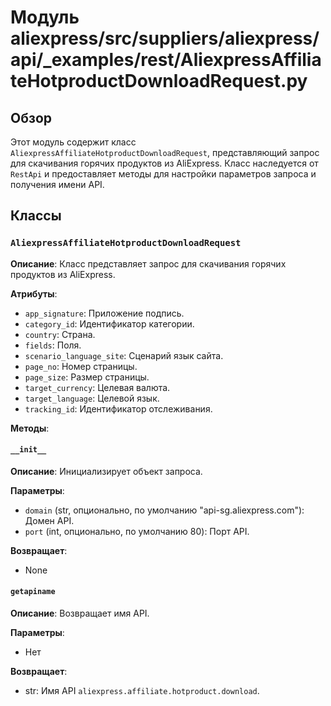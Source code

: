 # Модуль aliexpress/src/suppliers/aliexpress/api/_examples/rest/AliexpressAffiliateHotproductDownloadRequest.py

## Обзор

Этот модуль содержит класс `AliexpressAffiliateHotproductDownloadRequest`, представляющий запрос для скачивания горячих продуктов из AliExpress.  Класс наследуется от `RestApi` и предоставляет методы для настройки параметров запроса и получения имени API.

## Классы

### `AliexpressAffiliateHotproductDownloadRequest`

**Описание**: Класс представляет запрос для скачивания горячих продуктов из AliExpress.

**Атрибуты**:

- `app_signature`: Приложение подпись.
- `category_id`: Идентификатор категории.
- `country`: Страна.
- `fields`: Поля.
- `scenario_language_site`: Сценарий язык сайта.
- `page_no`: Номер страницы.
- `page_size`: Размер страницы.
- `target_currency`: Целевая валюта.
- `target_language`: Целевой язык.
- `tracking_id`: Идентификатор отслеживания.


**Методы**:

#### `__init__`

**Описание**: Инициализирует объект запроса.

**Параметры**:
- `domain` (str, опционально, по умолчанию "api-sg.aliexpress.com"): Домен API.
- `port` (int, опционально, по умолчанию 80): Порт API.

**Возвращает**:
- None

#### `getapiname`

**Описание**: Возвращает имя API.

**Параметры**:
- Нет

**Возвращает**:
- str: Имя API  `aliexpress.affiliate.hotproduct.download`.